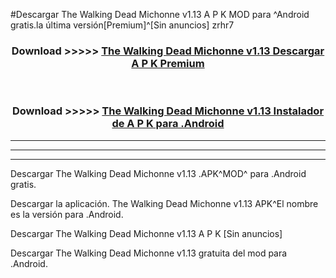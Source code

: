 #Descargar The Walking Dead Michonne v1.13 A P K MOD para ^Android gratis.la última versión[Premium]^[Sin anuncios] zrhr7



<div align="center">
<h3>Download >>>>> <a href="https://es-web.web.app/?es= The Walking Dead Michonne v1.13">The Walking Dead Michonne v1.13 Descargar A P K Premium</a></h3><br>

<h3>Download >>>>> <a href="https://es-web.web.app/?es= The Walking Dead Michonne v1.13">The Walking Dead Michonne v1.13 Instalador de A P K para .Android</a></h3>
</div>


----------------------------------------------------------

----------------------------------------------------------

----------------------------------------------------------

Descargar The Walking Dead Michonne v1.13 .APK^MOD^ para .Android gratis.

Descargar la aplicación. The Walking Dead Michonne v1.13 APK^El nombre es la versión para .Android.

Descargar The Walking Dead Michonne v1.13 A P K [Sin anuncios]

Descargar The Walking Dead Michonne v1.13 gratuita del mod para .Android.